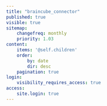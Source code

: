 ```yaml
---
title: "braincube_connector"
published: true
visible: true
sitemap:
    changefreq: monthly
    priority: 1.03
content:
    items: '@self.children'
    order:
        by: date
        dir: desc
    pagination: true
login:
    visibility_requires_access: true
access:
    site.login: true
---
```

